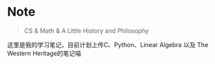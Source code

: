 # Note
>CS &amp; Math &amp; A Little History and Philosophy

这里是我的学习笔记，目前计划上传C、Python、Linear Algebra 以及 The Western Heritage的笔记喵
